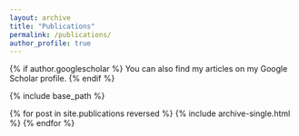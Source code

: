 ```yaml
---
layout: archive
title: "Publications"
permalink: /publications/
author_profile: true
---
```

{% if author.googlescholar %} You can also find my articles on my Google Scholar profile. {% endif %}

{% include base_path %}

{% for post in site.publications reversed %}
{% include archive-single.html %}
{% endfor %}

